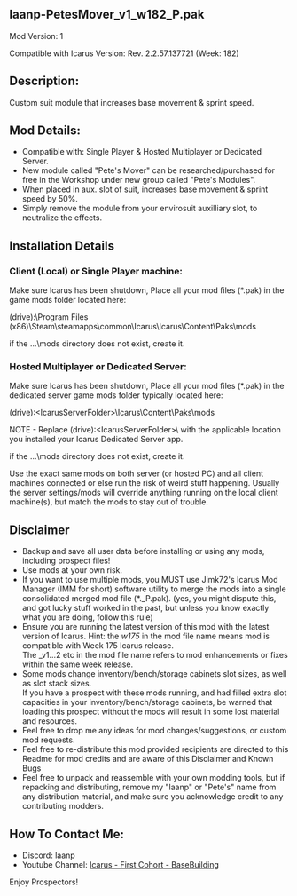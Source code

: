 laanp-PetesMover_v1_w182_P.pak
----------------------------------------------------------------------
Mod Version: 1

Compatible with Icarus Version: Rev. 2.2.57.137721 (Week: 182)

## Description:
Custom suit module that increases base movement & sprint speed.

## Mod Details:
- Compatible with: Single Player & Hosted Multiplayer or Dedicated Server.
- New module called "Pete's Mover" can be researched/purchased for free in the Workshop under new group called "Pete's Modules".
- When placed in aux. slot of suit, increases base movement & sprint speed by 50%. 
- Simply remove the module from your envirosuit auxilliary slot, to neutralize the effects.


## Installation Details

### Client (Local) or Single Player machine:
Make sure Icarus has been shutdown, 
Place all your mod files (*.pak) in the game mods folder located here:

(drive):\Program Files (x86)\Steam\steamapps\common\Icarus\Icarus\Content\Paks\mods

if the ...\mods directory does not exist, create it.

### Hosted Multiplayer or Dedicated Server:
Make sure Icarus has been shutdown, 
Place all your mod files (*.pak) in the dedicated server game mods folder typically located here:

(drive):\<IcarusServerFolder>\Icarus\Content\Paks\mods

NOTE - Replace (drive):\<IcarusServerFolder>\ with the applicable location you installed your Icarus Dedicated Server app.

if the ...\mods directory does not exist, create it.

Use the exact same mods on both server (or hosted PC) and all client machines connected or else run the risk of weird stuff happening.
Usually the server settings/mods will override anything running on the local client machine(s), but match the mods to stay out of trouble.


## Disclaimer
- Backup and save all user data before installing or using any mods, including prospect files!
- Use mods at your own risk.
- If you want to use multiple mods, you MUST use Jimk72's Icarus Mod Manager (IMM for short) software utility to merge the mods into a single consolidated merged mod file (*._P.pak).
  (yes, you might dispute this, and got lucky stuff worked in the past, but unless you know exactly what you are doing, follow this rule)  
- Ensure you are running the latest version of this mod with the latest version of Icarus.  Hint: the _w175_ in the mod file name means mod is compatible with Week 175 Icarus release.  
  The _v1...2 etc in the mod file name refers to mod enhancements or fixes within the same week release. 
- Some mods change inventory/bench/storage cabinets slot sizes, as well as slot stack sizes.  
  If you have a prospect with these mods running, and had filled extra slot capacities in your inventory/bench/storage cabinets, be warned that loading this prospect without the mods will result in some lost material and resources. 
- Feel free to drop me any ideas for mod changes/suggestions, or custom mod requests.
- Feel free to re-distribute this mod provided recipients are directed to this Readme for mod credits and are aware of this Disclaimer and Known Bugs
- Feel free to unpack and reassemble with your own modding tools, but if repacking and distributing, remove my "laanp" or "Pete's" name from any distribution material,
   and make sure you acknowledge credit to any contributing modders.

## How To Contact Me:

- Discord: laanp
- Youtube Channel: [Icarus - First Cohort - BaseBuilding](https://www.youtube.com/channel/UCQWq0BjD4mnUkAZgRwwigNQ) 

Enjoy Prospectors!
















